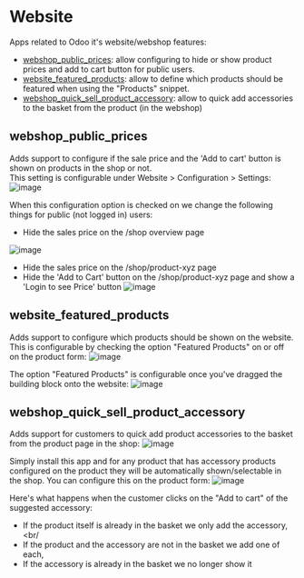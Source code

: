 # Website
Apps related to Odoo it's website/webshop features:
- [webshop_public_prices](#webshop_public_prices): allow configuring to hide or show product prices and add to cart button for public users.
- [website_featured_products](#website_featured_products): allow to define which products should be featured when using the "Products" snippet.
- [webshop_quick_sell_product_accessory](#webshop_quick_sell_product_accessory): allow to quick add accessories to the basket from the product (in the webshop)

## webshop_public_prices
Adds support to configure if the sale price and the 'Add to cart' button is shown on products in the shop or not.<br/>
This setting is configurable under Website > Configuration > Settings:
![image](https://user-images.githubusercontent.com/6352350/157879698-5145fbd6-9c46-4720-922a-096d834d99be.png)

When this configuration option is checked on we change the following things for public (not logged in) users:
- Hide the sales price on the /shop overview page

![image](https://user-images.githubusercontent.com/6352350/157879960-8c712ab9-303b-4519-a048-bd159d509d64.png)

- Hide the sales price on the /shop/product-xyz page
- Hide the 'Add to Cart' button on the /shop/product-xyz page and show a 'Login to see Price' button
![image](https://user-images.githubusercontent.com/6352350/157880066-7382e001-592d-4b04-ba40-27f6d0df8dc0.png)


## website_featured_products
Adds support to configure which products should be shown on the website.
This is configurable by checking the option "Featured Products" on or off on the product form:
![image](https://user-images.githubusercontent.com/6352350/165242952-f67b7520-b440-4cc5-a4d2-3d6c0fec154c.png)

The option "Featured Products" is configurable once you've dragged the building block onto the website:
![image](https://user-images.githubusercontent.com/6352350/165243133-5c499e96-2c57-4706-8344-628ab570e359.png)

## webshop_quick_sell_product_accessory
Adds support for customers to quick add product accessories to the basket from the product page in the shop:
![image](https://user-images.githubusercontent.com/6352350/180467473-6f26d47d-fa83-465b-93f4-5064c63ce3db.png)

Simply install this app and for any product that has accessory products configured on the product they will be
automatically shown/selectable in the shop.
You can configure this on the product form:
![image](https://user-images.githubusercontent.com/6352350/180467610-00f65191-62ad-4118-b1bd-67e9cc3e1070.png)

Here's what happens when the customer clicks on the "Add to cart" of the suggested accessory:
- If the product itself is already in the basket we only add the accessory,<br/
- If the product and the accessory are not in the basket we add one of each,<br/>
- If the accessory is already in the basket we no longer show it
